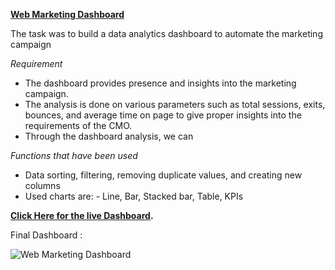 **[Web Marketing Dashboard](https://www.novypro.com/project/web-marketing-dashboard-5)**

The task was to build a data analytics dashboard to automate the marketing campaign

*Requirement*

- The dashboard provides presence and insights into the marketing campaign.
- The analysis is done on various parameters such as total sessions, exits, bounces, and average time on page to give proper insights into the requirements of the CMO.
- Through the dashboard analysis, we can

*Functions that have been used*

- Data sorting, filtering, removing duplicate values, and creating new columns
- Used charts are: - Line, Bar, Stacked bar, Table, KPIs

**[Click Here for the live Dashboard](https://www.novypro.com/project/web-marketing-dashboard-5).**

Final Dashboard : 

![Web Marketing Dashboard](https://github.com/nileshjhalani/Web_Marketing_Analysis_Dashboard_PowerBI/assets/115102638/1885128f-d023-4a54-b8ee-edf65b66255b)
